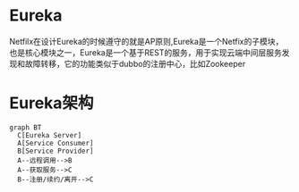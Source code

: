 # Eureka
Netfilx在设计Eureka的时候遵守的就是AP原则,Eureka是一个Netfix的子模块， 也是核心模块之一，Eureka是一个基于REST的服务，用于实现云端中间层服务发现和故障转移，它的功能类似于dubbo的注册中心，比如Zookeeper

# Eureka架构
```mermaid
graph BT
  C[Eureka Server]
  A[Service Consumer]
  B[Service Provider]
  A--远程调用-->B
  A--获取服务-->C
  B--注册/续约/离开-->C
```



